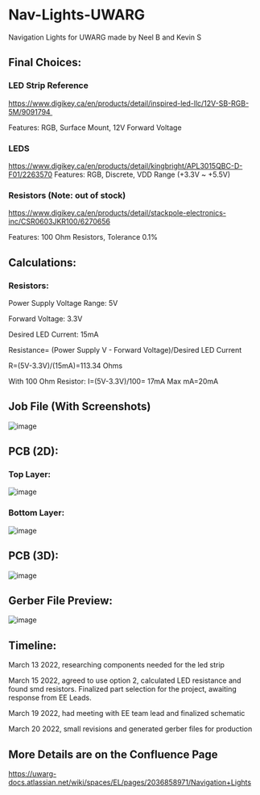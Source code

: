 # Nav-Lights-UWARG
Navigation Lights for UWARG made by Neel B and Kevin S
 
## Final Choices:

### LED Strip Reference

https://www.digikey.ca/en/products/detail/inspired-led-llc/12V-SB-RGB-5M/9091794  

Features: RGB, Surface Mount, 12V Forward Voltage

### LEDS

https://www.digikey.ca/en/products/detail/kingbright/APL3015QBC-D-F01/2263570
Features: RGB, Discrete, VDD Range (+3.3V ~ +5.5V)

### Resistors (Note: out of stock)

https://www.digikey.ca/en/products/detail/stackpole-electronics-inc/CSR0603JKR100/6270656

Features: 100 Ohm Resistors, Tolerance 0.1%

## Calculations:

### Resistors: 

Power Supply Voltage Range: 5V

Forward Voltage: 3.3V

Desired LED Current: 15mA

Resistance= (Power Supply V - Forward Voltage)/Desired LED Current

R=(5V-3.3V)/(15mA)=113.34 Ohms

With 100 Ohm Resistor: I=(5V-3.3V)/100= 17mA   Max mA=20mA

## Job File (With Screenshots)

![image](https://user-images.githubusercontent.com/85001440/159175922-9f18d7e2-988d-4cd5-ada4-5e1600070830.png)

## PCB (2D):

### Top Layer:
![image](https://user-images.githubusercontent.com/85001440/159175950-423e1fc3-7800-4a0f-b13a-d9bd05292570.png)

### Bottom Layer:
![image](https://user-images.githubusercontent.com/85001440/159175970-d4339e92-7825-4b96-b130-32eefc610570.png)

## PCB (3D):
![image](https://user-images.githubusercontent.com/85001440/159175985-50cc3a86-394a-4c63-b559-7105551ff1f8.png)

## Gerber File Preview:
![image](https://user-images.githubusercontent.com/85001440/159175996-08a99a3f-c960-421f-99ae-4a86ead8b558.png)

## Timeline:

March 13 2022, researching components needed for the led strip

March 15 2022, agreed to use option 2, calculated LED resistance and found smd resistors. Finalized part selection for the project, awaiting response from EE Leads.

March 19 2022, had meeting with EE team lead and finalized schematic

March 20 2022, small revisions and generated gerber files for production

## More Details are on the Confluence Page
https://uwarg-docs.atlassian.net/wiki/spaces/EL/pages/2036858971/Navigation+Lights
